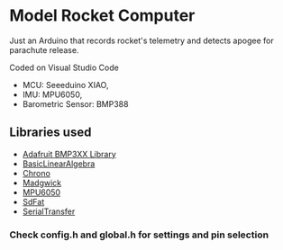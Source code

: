 # Model Rocket Computer
Just an Arduino that records rocket's telemetry and detects apogee for parachute release.

Coded on Visual Studio Code
 - MCU: Seeeduino XIAO,
 - IMU: MPU6050,
 - Barometric Sensor: BMP388


## Libraries used
- [Adafruit BMP3XX Library](https://github.com/adafruit/Adafruit_BMP3XX/)
- [BasicLinearAlgebra](https://github.com/tomstewart89/BasicLinearAlgebra/blob/master/examples/Tensor/Tensor.ino)
- [Chrono](http://github.com/SofaPirate/Chrono)
- [Madgwick](https://github.com/arduino-libraries/MadgwickAHRS)
- [MPU6050](https://github.com/pkourany/I2CDEV_MPU6050)
- [SdFat](https://github.com/greiman/SdFat)
- [SerialTransfer](https://github.com/PowerBroker2/SerialTransfer)

### Check config.h and global.h for settings and pin selection
